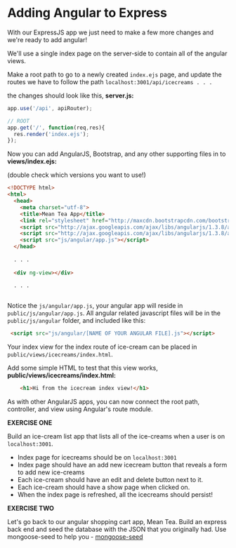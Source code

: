 # Adding Angular to Express

With our ExpressJS app we just need to make a few more changes and we're ready to add angular!

We'll use a single index page on the server-side to contain all of the angular views.

Make a root path to go to a newly created `index.ejs` page, and update the routes we have to follow the path `localhost:3001/api/icecreams . . .`

the changes should look like this, **server.js:**

```javascript
app.use('/api', apiRouter);

// ROOT
app.get('/', function(req,res){
  res.render('index.ejs');
});
```

Now you can add AngularJS, Bootstrap, and any other supporting files in to **views/index.ejs:**

(double check which versions you want to use!)

```html
<!DOCTYPE html>
<html>
  <head>
    <meta charset="utf-8">
    <title>Mean Tea App</title>
    <link rel="stylesheet" href="http://maxcdn.bootstrapcdn.com/bootstrap/3.2.0/css/bootstrap.min.css">
    <script src="http://ajax.googleapis.com/ajax/libs/angularjs/1.3.8/angular.min.js"></script>
    <script src="http://ajax.googleapis.com/ajax/libs/angularjs/1.3.8/angular-route.js"></script>
    <script src="js/angular/app.js"></script>
  </head>
  
  . . .
  
  <div ng-view></div>
  
  . . . 
  
```

Notice the `js/angular/app.js`, your angular app will reside in `public/js/angular/app.js`.  All angular related javascript files will be in the `public/js/angular` folder, and included like this:

```html
 <script src="js/angular/[NAME OF YOUR ANGULAR FILE].js"></script>
```

Your index view for the index route of ice-cream can be placed in `public/views/icecreams/index.html`.

Add some simple HTML to test that this view works, **public/views/icecreams/index.html:**

```html
	<h1>Hi from the icecream index view!</h1>
```

As with other AngularJS apps, you can now connect the root path, controller, and view using Angular's route module.

**EXERCISE ONE**

Build an ice-cream list app that lists all of the ice-creams when a user is on `localhost:3001`.

* Index page for icecreams should be on `localhost:3001`
* Index page should have an add new icecream button that reveals a form to add new ice-creams
* Each ice-cream should have an edit and delete button next to it.
* Each ice-cream should have a show page when clicked on.
* When the index page is refreshed, all the icecreams should persist!

**EXERCISE TWO**

Let's go back to our angular shopping cart app, Mean Tea.  Build an express back end and seed the database with the JSON that you originally had.  Use mongoose-seed to help you - [mongoose-seed](https://www.npmjs.com/package/mongoose-seed)
